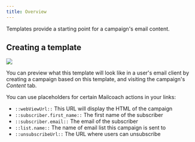 ```yaml
---
title: Overview
---
```


Templates provide a starting point for a campaign's email content.

## Creating a template

![](https://mailcoach.app/images/docs/v3/app/templates/create.png)

You can preview what this template will look like in a user's email client by creating a campaign based on this template, and visiting the campaign's _Content_ tab.

You can use placeholders for certain Mailcoach actions in your links:

- `::webViewUrl::` This URL will display the HTML of the campaign
- `::subscriber.first_name::` The first name of the subscriber
- `::subscriber.email::` The email of the subscriber
- `::list.name::` The name of email list this campaign is sent to
- `::unsubscribeUrl::` The URL where users can unsubscribe
